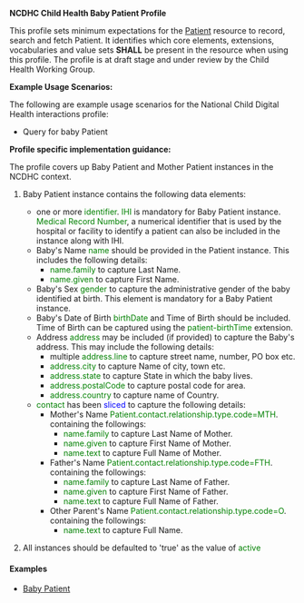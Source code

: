 **NCDHC Child Health Baby Patient Profile**

This profile sets minimum expectations for the [Patient] resource to record, search and fetch Patient. It identifies which core elements, extensions, vocabularies and value sets **SHALL** be present in the resource when using this profile. The profile is at draft stage and under review by the Child Health Working Group. 

**Example Usage Scenarios:**

The following are example usage scenarios for the National Child Digital Health interactions
profile:

-   Query for baby Patient


**Profile specific implementation guidance:**

The profile covers up Baby Patient and Mother Patient instances in the NCDHC context. 

1. Baby Patient instance contains the following data elements:
   * one or more <span style='color:green'> identifier</span>. <span style='color:green'>IHI</span> is mandatory for Baby Patient instance. <span style='color:green'>Medical Record Number</span>, a numerical identifier that is used by the hospital or facility to identify a patient can also be included in the instance along with IHI.
   * Baby's Name <span style='color:green'>name</span> should be provided in the Patient instance. This includes the following details:
		*  <span style='color:green'>name.family</span> to capture Last Name.
		*  <span style='color:green'>name.given</span> to capture First Name.
   * Baby's Sex <span style='color:green'>gender</span> to capture the administrative gender of the baby identified at birth. This element is mandatory for a Baby Patient instance. 
   * Baby's Date of Birth <span style='color:green'>birthDate</span> and Time of Birth should be included. Time of Birth can be captured using the <span style='color:green'>patient-birthTime</span> extension. 
   * Address <span style='color:green'>address</span> may be included (if provided) to capture the Baby's address. This may include the following details:
		*  multiple <span style='color:green'>address.line</span> to capture street name, number, PO box etc.
		*  <span style='color:green'>address.city</span> to capture Name of city, town etc.
		*  <span style='color:green'>address.state</span> to capture State in which the baby lives.
		*  <span style='color:green'>address.postalCode</span> to capture postal code for area.
		*  <span style='color:green'>address.country</span> to capture name of Country. 
   * <span style='color:green'>contact</span> has been <span style='color:blue'>sliced</span> to capture the following details:
		* Mother's Name <span style='color:green'>Patient.contact.relationship.type.code=MTH</span>. containing the followings:
			* <span style='color:green'>name.family</span> to capture Last Name of Mother.
			* <span style='color:green'>name.given</span> to capture First Name of Mother.
		    * <span style='color:green'>name.text</span> to capture Full Name of Mother.
		* Father's Name <span style='color:green'>Patient.contact.relationship.type.code=FTH</span>. containing the followings:
			* <span style='color:green'>name.family</span> to capture Last Name of Father.
			* <span style='color:green'>name.given</span> to capture First Name of Father.
		    * <span style='color:green'>name.text</span> to capture Full Name of Father.			
		* Other Parent's Name <span style='color:green'>Patient.contact.relationship.type.code=O</span>. containing the followings:			
		    * <span style='color:green'>name.text</span> to capture Full Name.  	    


1. All instances should be defaulted to 'true' as the value of <span style='color:green'>active</span>



#### Examples

- [Baby Patient](ncdhc-patient-baby-example.html)


[Patient]: http://hl7.org/fhir/STU3/patient.html
[extensible]: http://hl7.org/fhir/terminologies.html#extensible
[General Guidance Section]: definitions.html
